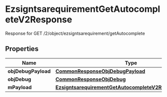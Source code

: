 

# EzsigntsarequirementGetAutocompleteV2Response

Response for GET /2/object/ezsigntsarequirement/getAutocomplete

## Properties

| Name | Type | Description | Notes |
|------------ | ------------- | ------------- | -------------|
|**objDebugPayload** | [**CommonResponseObjDebugPayload**](CommonResponseObjDebugPayload.md) |  |  |
|**objDebug** | [**CommonResponseObjDebug**](CommonResponseObjDebug.md) |  |  [optional] |
|**mPayload** | [**EzsigntsarequirementGetAutocompleteV2ResponseMPayload**](EzsigntsarequirementGetAutocompleteV2ResponseMPayload.md) |  |  |



